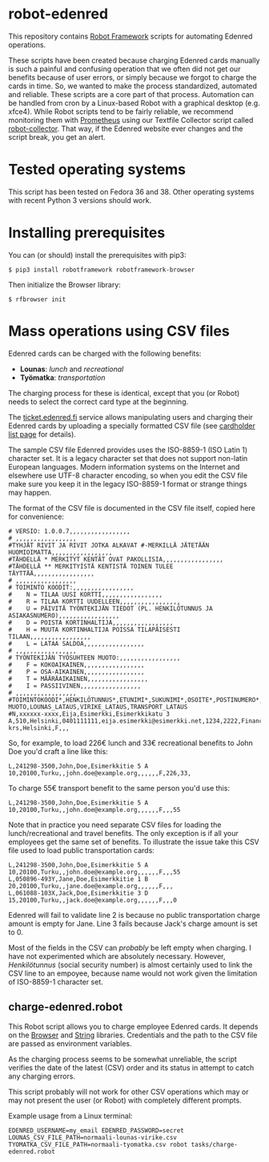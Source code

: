 # robot-edenred

This repository contains [Robot Framework](https://robotframework.org/)
scripts for automating Edenred operations.

These scripts have been created because charging Edenred cards manually is
such a painful and confusing operation that we often did not get our benefits
because of user errors, or simply because we forgot to charge the cards in
time. So, we wanted to make the process standardized, automated and reliable.
These scripts are a core part of that process. Automation can be handled from
cron by a Linux-based Robot with a graphical desktop (e.g. xfce4). While
Robot scripts tend to be fairly reliable, we recommend monitoring them with
[Prometheus](https://prometheus.io/) using our Textfile Collector script called
[robot-collector](https://github.com/Puppet-Finland/robot-collector). That
way, if the Edenred website ever changes and the script break, you get an
alert.

# Tested operating systems

This script has been tested on Fedora 36 and 38. Other operating systems with
recent Python 3 versions should work.

# Installing prerequisites

You can (or should) install the prerequisites with pip3:

    $ pip3 install robotframework robotframework-browser

Then initialize the Browser library:

    $ rfbrowser init

# Mass operations using CSV files

Edenred cards can be charged with the following benefits:

* **Lounas**: *lunch* and *recreational*
* **Työmatka**: *transportation*

The charging process for these is identical, except that you (or Robot) needs
to select the correct card type at the beginning.

The [ticket.edenred.fi](ticket.edenred.fi) service allows manipulating users
and charging their Edenred cards by uploading a specially formatted CSV file
(see [cardholder list page](https://ticket.edenred.fi/cardholder-management/cardholder-list/) for details).

The sample CSV file Edenred provides uses the ISO-8859-1 (ISO Latin 1)
character set. It is a legacy character set that does not support non-latin
European languages. Modern information systems on the Internet and elsewhere
use UTF-8 character encoding, so when you edit the CSV file make sure you keep
it in the legacy ISO-8859-1 format or strange things may happen.

The format of the CSV file is documented in the CSV file itself, copied here
for convenience:

```
# VERSIO: 1.0.0.7,,,,,,,,,,,,,,,,,
# ,,,,,,,,,,,,,,,,,
#TYHJÄT RIVIT JA RIVIT JOTKA ALKAVAT #-MERKILLÄ JÄTETÄÄN HUOMIOIMATTA,,,,,,,,,,,,,,,,,
#TÄHDELLÄ * MERKITYT KENTÄT OVAT PAKOLLISIA,,,,,,,,,,,,,,,,,
#TÄHDELLÄ ** MERKITYÍSTÄ KENTISTÄ TOINEN TULEE TÄYTTÄÄ,,,,,,,,,,,,,,,,,
# ,,,,,,,,,,,,,,,,,
# TOIMINTO KOODIT:,,,,,,,,,,,,,,,,,
#    N = TILAA UUSI KORTTI,,,,,,,,,,,,,,,,,
#    R = TILAA KORTTI UUDELLEEN,,,,,,,,,,,,,,,,,
#    U = PÄIVITÄ TYÖNTEKIJÄN TIEDOT (PL. HENKILÖTUNNUS JA ASIAKASNUMERO),,,,,,,,,,,,,,,,,
#    D = POISTA KORTINHALTIJA,,,,,,,,,,,,,,,,,
#    H = MUUTA KORTINHALTIJA POISSA TILAPÄISESTI TILAAN,,,,,,,,,,,,,,,,,
#    L = LATAA SALDOA,,,,,,,,,,,,,,,,,
# ,,,,,,,,,,,,,,,,,
# TYÖNTEKIJÄN TYÖSUHTEEN MUOTO:,,,,,,,,,,,,,,,,,
#    F = KOKOAIKAINEN,,,,,,,,,,,,,,,,,
#    P = OSA-AIKAINEN,,,,,,,,,,,,,,,,,
#    T = MÄÄRÄAIKAINEN,,,,,,,,,,,,,,,,,
#    I = PASSIIVINEN,,,,,,,,,,,,,,,,,
# ,,,,,,,,,,,,,,,,,
#TOIMINTOKOODI*,HENKILÖTUNNUS*,ETUNIMI*,SUKUNIMI*,OSOITE*,POSTINUMERO*,KAUPUNKI*,PUHELINNUMERO**,SÄHKÖPOSTIOSOITE**,TYÖNTEKIJÄNUMERO,KUSTANNUSPAIKKA,OSASTO,KERROS,ALUE,TYÖSUHTEEN MUOTO,LOUNAS_LATAUS,VIRIKE_LATAUS,TRANSPORT_LATAUS
#N,xxxxxx-xxxx,Eija,Esimerkki,Esimerkkikatu 3 A,510,Helsinki,0401111111,eija.esimerkki@esimerkki.net,1234,2222,Finance,8 krs,Helsinki,F,,,
```

So, for example, to load 226€ lunch and 33€ recreational benefits to John Doe
you'd craft a line like this:

    L,241298-3500,John,Doe,Esimerkkitie 5 A 10,20100,Turku,,john.doe@example.org,,,,,,F,226,33,

To charge 55€ transport benefit to the same person you'd use this:

    L,241298-3500,John,Doe,Esimerkkitie 5 A 10,20100,Turku,,john.doe@example.org,,,,,,F,,,55

Note that in practice you need separate CSV files for loading the
lunch/recreational and travel benefits. The only exception is if all your
employees get the same set of benefits. To illustrate the issue take this CSV
file used to load public transportation cards:

    L,241298-3500,John,Doe,Esimerkkitie 5 A 10,20100,Turku,,john.doe@example.org,,,,,,F,,,55
    L,050896-493Y,Jane,Doe,Esimerkkitie 1 B 20,20100,Turku,,jane.doe@example.org,,,,,,F,,,
    L,061088-103X,Jack,Doe,Esimerkkitie 3 D 15,20100,Turku,,jack.doe@example.org,,,,,,F,,,0

Edenred will fail to validate line 2 is because no public transportation charge
amount is empty for Jane. Line 3 fails because Jack's charge amount is set to 0.

Most of the fields in the CSV can *probably* be left empty when charging. I
have not experimented which are absolutely necessary. However, *Henkilötunnus*
(social security number) is almost certainly used to link the CSV line to an
empoyee, because name would not work given the limitation of ISO-8859-1
character set.

## charge-edenred.robot

This Robot script allows you to charge employee Edenred cards. It depends on
the
[Browser](https://marketsquare.github.io/robotframework-browser/Browser.html)
and
[String](https://robotframework.org/robotframework/2.1.2/libraries/String.html)
libraries. Credentials and the path to the CSV file are passed as environment
variables.

As the charging process seems to be somewhat unreliable, the script verifies
the date of the latest (CSV) order and its status in attempt to catch any
charging errors.

This script probably will not work for other CSV operations which may or may
not present the user (or Robot) with completely different prompts.

Example usage from a Linux terminal:

    EDENRED_USERNAME=my_email EDENRED_PASSWORD=secret LOUNAS_CSV_FILE_PATH=normaali-lounas-virike.csv TYOMATKA_CSV_FILE_PATH=normaali-tyomatka.csv robot tasks/charge-edenred.robot
